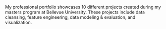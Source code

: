 My professional portfolio showcases 10 different projects created during my masters program at Bellevue University. These projects include data cleansing, feature engineering, data modeling & evaluation, and visualization. 
